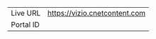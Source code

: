 
|                 |       |
|-----------------|-------|
| Live URL        | https://vizio.cnetcontent.com |
| Portal ID       |  |
